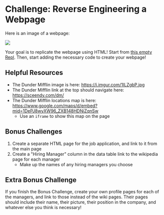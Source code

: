 # Challenge: Reverse Engineering a Webpage
Here is an image of a webpage:

![](https://i.imgur.com/Ikct8WW.png)

Your goal is to replicate the webpage using HTML! Start from [this empty Repl](https://repl.it/@JosephMaxwell/EmptyWeb#index.html). Then, start adding the necessary code to create your webpage!

## Helpful Resources
- The Dunder Mifflin image is here: https://i.imgur.com/1ILZgbP.jpg
- The Dunder Mifflin link at the top should navigate here: https://sceendy.com/dm/
- The Dunder Mifflin locations map is here: https://www.google.com/maps/d/embed?mid=1DePJ8wyXW96_ZXB148HDNiZqnSw
  - Use an `iframe` to show this map on the page

## Bonus Challenges
1. Create a separate HTML page for the job application, and link to it from the main page
1. Create a "Hiring Manager" column in the data table link to the wikipedia page for each manager
    - Make up the names of any hiring managers you choose

## Extra Bonus Challenge
If you finish the Bonus Challenge, create your own profile pages for each of the managers, and link to those instead of the wiki pages. Their pages should include their name, their picture, their position in the company, and whatever else you think is necessary!

